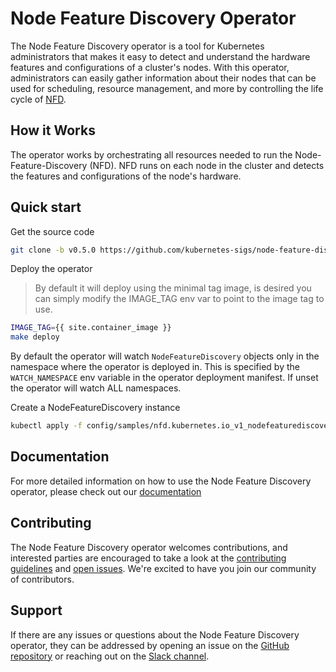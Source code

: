 # Node Feature Discovery Operator

The Node Feature Discovery operator is a tool for Kubernetes administrators 
that makes it easy to detect and understand the hardware features and 
configurations of a cluster's nodes. With this operator, administrators can 
easily gather information about their nodes that can be used for scheduling, 
resource management, and more by controlling the life cycle of 
[NFD](https://github.com/kubernetes-sigs/node-feature-discovery).

## How it Works

The operator works by orchestrating all resources needed to run the 
Node-Feature-Discovery (NFD). NFD runs on each node in the cluster and detects 
the features and configurations of the node's hardware.

## Quick start


Get the source code

```bash
git clone -b v0.5.0 https://github.com/kubernetes-sigs/node-feature-discovery-operator
```

Deploy the operator

> By default it will deploy using the minimal tag image, is
> desired you can simply modify the IMAGE_TAG env var to point to the image
> tag to use.

```bash
IMAGE_TAG={{ site.container_image }}
make deploy
```

By default the operator will watch `NodeFeatureDiscovery` objects
only in the namespace where the operator is deployed in. This is
specified by the `WATCH_NAMESPACE` env variable in the operator
deployment manifest. If unset the operator will watch ALL
namespaces.

Create a NodeFeatureDiscovery instance

```bash
kubectl apply -f config/samples/nfd.kubernetes.io_v1_nodefeaturediscovery.yaml
```

## Documentation

For more detailed information on how to use the Node Feature Discovery operator,
please check out our 
[documentation](https://github.com/kubernetes-sigs/node-feature-discovery-operator/blob/master/docs/index.md)

## Contributing

The Node Feature Discovery operator welcomes contributions, and interested 
parties are encouraged to take a look at the 
[contributing guidelines](CONTRIBUTING.md) and 
[open issues](https://github.com/kubernetes-sigs/node-feature-discovery-operator/issues). 
We're excited to have you join our community of contributors.

## Support

If there are any issues or questions about the Node Feature Discovery operator,
they can be addressed by opening an issue on the 
[GitHub repository](https://github.com/kubernetes-sigs/node-feature-discovery-operator/issues/new/choose) 
or reaching out on the 
[Slack channel](https://kubernetes.slack.com/messages/node-feature-discovery).
